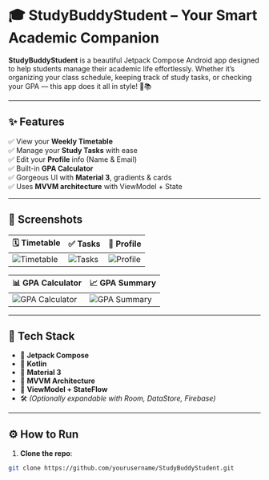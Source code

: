 # 🎓 StudyBuddyStudent – Your Smart Academic Companion

**StudyBuddyStudent** is a beautiful Jetpack Compose Android app designed to help students manage their academic life effortlessly. Whether it’s organizing your class schedule, keeping track of study tasks, or checking your GPA — this app does it all in style! 💼📚

---

## ✨ Features

✅ View your **Weekly Timetable**  
✅ Manage your **Study Tasks** with ease  
✅ Edit your **Profile** info (Name & Email)  
✅ Built-in **GPA Calculator**  
✅ Gorgeous UI with **Material 3**, gradients & cards  
✅ Uses **MVVM architecture** with ViewModel + State

---

## 📸 Screenshots

| 🗓️ Timetable | ✅ Tasks | 👤 Profile |
|--------------|----------|------------|
| ![Timetable](screenshots/timetable.png) | ![Tasks](screenshots/tasks.png) | ![Profile](screenshots/profile.png) |

| 📊 GPA Calculator | 📈 GPA Summary |
|-------------------|----------------|
| ![GPA Calculator](screenshots/gpa_calculator.png) | ![GPA Summary](screenshots/gpa_summary.png) |

---

## 🧠 Tech Stack

- 🧩 **Jetpack Compose**
- 🧪 **Kotlin**
- 🎨 **Material 3**
- 🧠 **MVVM Architecture**
- 🔄 **ViewModel + StateFlow**
- 🛠️ *(Optionally expandable with Room, DataStore, Firebase)*

---

## ⚙️ How to Run

1. **Clone the repo**:
```bash
git clone https://github.com/yourusername/StudyBuddyStudent.git
